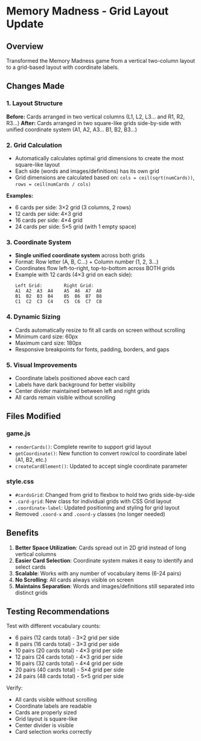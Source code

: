 # Memory Madness - Grid Layout Update

## Overview
Transformed the Memory Madness game from a vertical two-column layout to a grid-based layout with coordinate labels.

## Changes Made

### 1. Layout Structure
**Before:** Cards arranged in two vertical columns (L1, L2, L3... and R1, R2, R3...)
**After:** Cards arranged in two square-like grids side-by-side with unified coordinate system (A1, A2, A3... B1, B2, B3...)

### 2. Grid Calculation
- Automatically calculates optimal grid dimensions to create the most square-like layout
- Each side (words and images/definitions) has its own grid
- Grid dimensions are calculated based on: `cols = ceil(sqrt(numCards))`, `rows = ceil(numCards / cols)`

**Examples:**
- 6 cards per side: 3×2 grid (3 columns, 2 rows)
- 12 cards per side: 4×3 grid
- 16 cards per side: 4×4 grid
- 24 cards per side: 5×5 grid (with 1 empty space)

### 3. Coordinate System
- **Single unified coordinate system** across both grids
- Format: Row letter (A, B, C...) + Column number (1, 2, 3...)
- Coordinates flow left-to-right, top-to-bottom across BOTH grids
- Example with 12 cards (4×3 grid on each side):
  ```
  Left Grid:        Right Grid:
  A1  A2  A3  A4    A5  A6  A7  A8
  B1  B2  B3  B4    B5  B6  B7  B8
  C1  C2  C3  C4    C5  C6  C7  C8
  ```

### 4. Dynamic Sizing
- Cards automatically resize to fit all cards on screen without scrolling
- Minimum card size: 60px
- Maximum card size: 180px
- Responsive breakpoints for fonts, padding, borders, and gaps

### 5. Visual Improvements
- Coordinate labels positioned above each card
- Labels have dark background for better visibility
- Center divider maintained between left and right grids
- All cards remain visible without scrolling

## Files Modified

### game.js
- `renderCards()`: Complete rewrite to support grid layout
- `getCoordinate()`: New function to convert row/col to coordinate label (A1, B2, etc.)
- `createCardElement()`: Updated to accept single coordinate parameter

### style.css
- `#cardsGrid`: Changed from grid to flexbox to hold two grids side-by-side
- `.card-grid`: New class for individual grids with CSS Grid layout
- `.coordinate-label`: Updated positioning and styling for grid layout
- Removed `.coord-x` and `.coord-y` classes (no longer needed)

## Benefits
1. **Better Space Utilization**: Cards spread out in 2D grid instead of long vertical columns
2. **Easier Card Selection**: Coordinate system makes it easy to identify and select cards
3. **Scalable**: Works with any number of vocabulary items (6-24 pairs)
4. **No Scrolling**: All cards always visible on screen
5. **Maintains Separation**: Words and images/definitions still separated into distinct grids

## Testing Recommendations
Test with different vocabulary counts:
- 6 pairs (12 cards total) - 3×2 grid per side
- 8 pairs (16 cards total) - 3×3 grid per side
- 10 pairs (20 cards total) - 4×3 grid per side
- 12 pairs (24 cards total) - 4×3 grid per side
- 16 pairs (32 cards total) - 4×4 grid per side
- 20 pairs (40 cards total) - 5×4 grid per side
- 24 pairs (48 cards total) - 5×5 grid per side

Verify:
- All cards visible without scrolling
- Coordinate labels are readable
- Cards are properly sized
- Grid layout is square-like
- Center divider is visible
- Card selection works correctly